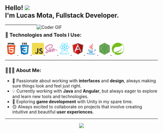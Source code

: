 <h2 align="left">
  Hello! <img src="https://user-images.githubusercontent.com/42378118/110234147-e3259600-7f4e-11eb-95be-0c4047144dea.gif" width="30">
  <br>I'm Lucas Mota, Fullstack Developer.
</h2>

<p>
  <img src="https://media.giphy.com/media/O6Xn0lchW6jL4aO747/giphy.gif" alt="Coder GIF" width="400" align="right">
</p>

---

### 🔧 Technologies and Tools I Use:
<p align="left">
  <a href="https://www.w3.org/html/" target="_blank">
    <img src="https://raw.githubusercontent.com/devicons/devicon/master/icons/html5/html5-original-wordmark.svg" alt="html5" width="40" height="40"/>
  </a>
  <a href="https://www.w3schools.com/css/" target="_blank">
    <img src="https://raw.githubusercontent.com/devicons/devicon/master/icons/css3/css3-original-wordmark.svg" alt="css3" width="40" height="40"/>
  </a>
  <a href="https://developer.mozilla.org/en-US/docs/Web/JavaScript" target="_blank">
    <img src="https://raw.githubusercontent.com/devicons/devicon/master/icons/javascript/javascript-original.svg" alt="javascript" width="40" height="40"/>
  </a>
  <a href="https://sass-lang.com" target="_blank">
    <img src="https://raw.githubusercontent.com/devicons/devicon/master/icons/sass/sass-original.svg" alt="sass" width="40" height="40"/>
  </a>
  <a href="https://reactjs.org/" target="_blank">
    <img src="https://raw.githubusercontent.com/devicons/devicon/master/icons/react/react-original-wordmark.svg" alt="react" width="40" height="40"/>
  </a>
  <a href="https://angular.io/" target="_blank">
    <img src="https://raw.githubusercontent.com/devicons/devicon/master/icons/angularjs/angularjs-original.svg" alt="angularjs" width="40" height="40"/>
  </a>
  <a href="https://docs.oracle.com/javase/8/docs/technotes/guides/language/index.html" target="_blank">
    <img src="https://raw.githubusercontent.com/devicons/devicon/1119b9f84c0290e0f0b38982099a2bd027a48bf1/icons/java/java-original.svg" alt="java" width="40" height="40"/>
  </a>
  <a href="https://nodejs.org/en/" target="_blank">
    <img src="https://raw.githubusercontent.com/devicons/devicon/1119b9f84c0290e0f0b38982099a2bd027a48bf1/icons/nodejs/nodejs-plain.svg" alt="nodejs" width="40" height="40"/>
  </a>
  <a href="https://spring.io" target="_blank">
    <img src="https://raw.githubusercontent.com/devicons/devicon/refs/heads/master/icons/spring/spring-original.svg" alt="spring" width="40" height="40"/>
  </a>
</p>

---

### 👨🏻‍💻 About Me:

- 🎨 Passionate about working with **interfaces** and **design**, always making sure things look and feel just right.
- 💡 Currently working with **Java** and **Angular**, but always eager to explore and learn new tools and technologies.
- 🚀 Exploring **game development** with Unity in my spare time.
- 😊 Always excited to collaborate on projects that involve creating intuitive and beautiful **user experiences**.

---

<p align="center">
  <img src="https://gifer.com/Ao" width="100" />
</p>
